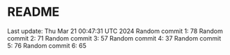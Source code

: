 # README

Last update: Thu Mar 21 00:47:31 UTC 2024
Random commit 1: 78
Random commit 2: 71
Random commit 3: 57
Random commit 4: 37
Random commit 5: 76
Random commit 6: 65
